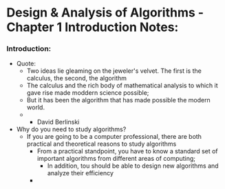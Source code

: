 # Design & Analysis of Algorithms - Chapter 1 Introduction Notes:

### Introduction:
* Quote:
  * Two ideas lie gleaming on the jeweler's velvet. The first is the calculus, the second, the algorithm
  * The calculus and the rich body of mathematical analysis to which it gave rise made moddern science possible;
  * But it has been the algorithm that has made possible the modern world.
  * - David Berlinski
* Why do you need to study algorithms?
  * If you are going to be a computer professional, there are both practical and theoretical reasons to study algorithms
    * From a practical standpoint, you have to know a standard set of important algorithms from different areas of computing;
      * In addition, tou should be able to design new algorithms and analyze their efficiency
    * 